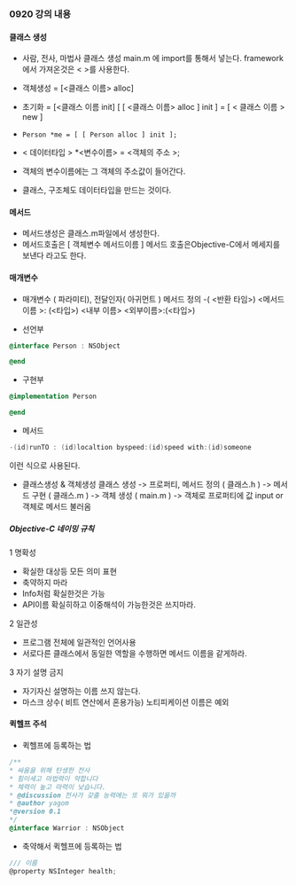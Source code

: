 ### 0920 강의 내용

#### 클래스 생성

- 사람, 전사, 마법사 클래스 생성
main.m 에 import를 통해서 넣는다.
framework에서 가져온것은 < >를 사용한다.
- 객체생성 = [<클래스 이름> alloc]

- 초기화 = [<클래스 이름 init]
[ [ <클래스 이름> alloc ] init ]     =     [ < 클래스 이름 > new ]

- ```Person *me = [ [ Person alloc ] init ];```

- < 데이터타입 > *<변수이름> = <객체의 주소 >;
- 객체의 변수이름에는 그 객체의 주소값이 들어간다.

- 클래스, 구조체도 데이터타입을 만드는 것이다.

#### 메서드

- 메서드생성은 클래스.m파일에서 생성한다.
- 메서드호출은 [  객체변수 메서드이름 ]
메서드 호출은Objective-C에서 메세지를 보낸다 라고도 한다.

#### 매개변수

- 매개변수 ( 파라미티), 전달인자( 아귀먼트 )
메서드 정의
-( <반환 타임>) <메서드 이름 >: (<타입>) <내부 이름>
<외부이름>:(<타입>)

- 선언부
``` objectivec
@interface Person : NSObject

@end
```

- 구현부
``` objectivec
@implementation Person

@end
```
- 메서드
``` objectivec
-(id)runTO : (id)localtion byspeed:(id)speed with:(id)someone
```
이런 식으로 사용된다.

- 클래스생성 & 객체생성
클래스 생성 -> 
프로퍼티, 메서드 정의 ( 클래스.h ) -> 
메서드 구현 ( 클래스.m ) -> 
객체 생성 ( main.m ) ->
객체로 프로퍼티에 값 input or 객체로 메서드 불러옴

##### Objective-C 네이밍 규칙

1  명확성
- 확실한 대상등 모든 의미 표현
- 축약하지 마라
- Info처럼 확실한것은 가능
- API이름 확실히하고 이중해석이 가능한것은 쓰지마라.

2 일관성
- 프로그램 전체에 일관적인 언어사용
- 서로다른 클래스에서 동일한 역할을 수행하면 메서드 이름을 같게하라.

3 자기 설명 금지
- 자기자신 설명하는 이름 쓰지 않는다.
- 마스크 상수( 비트 연산에서 혼용가능) 노티피케이션 이름은 예외

#### 퀵헬프 주석

- 퀵헬프에 등록하는 법
``` objectivec
/**
* 싸움을 위해 탄생한 전사
* 힘이세고 마법력이 약합니다
* 체력이 높고 마력이 낮습니다.
* @discussion 전사가 갖출 능력에는 또 뭐가 있을까
* @author yagom
*@version 0.1
*/
@interface Warrior : NSObject
```

- 축약해서 퀵헬프에 등록하는 법
``` objectivec
/// 이름
@property NSInteger health;
```




